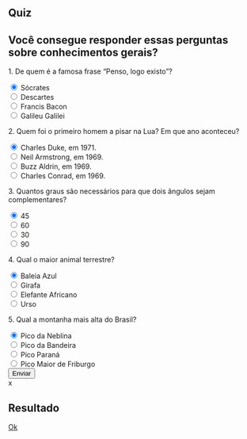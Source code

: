 <!DOCTYPE html>
<html lang="pt-br">
<head>
    <meta charset="UTF-8">
    <link href="https://cdn.jsdelivr.net/npm/bootstrap@5.0.1/dist/css/bootstrap.min.css" rel="stylesheet" integrity="sha384-+0n0xVW2eSR5OomGNYDnhzAbDsOXxcvSN1TPprVMTNDbiYZCxYbOOl7+AMvyTG2x" crossorigin="anonymous">
    <link rel="stylesheet" href="./style.css">
    <meta name="viewport" content="width=device-width, initial-scale=1.0">
    <title>Quiz de entretenimento</title>
</head>
<body>
    <div class="p-3 mb-0 bg-warning text-white text-center">
        <div class="container">
          <h2 class="text-light display-3 my-4">Quiz</h2>
        </div>
      </div>   
      <div class="quiz py-4 bg-dark">
        <div class="container">
          <h2 class="my-5 text-white">Você consegue responder essas perguntas sobre conhecimentos gerais?</h2>
          <form class="quiz-form text-light">
            <div class="my-5">
              <p class="lead font-weight-normal">1. De quem é a famosa frase “Penso, logo existo”?</p>
              <div class="form-check my-2 text-white-50">
                <label class="form-check-label">
                  <input type="radio" name="inputQuestion1" value="A" checked>
                  Sócrates
                </label>
              </div>
              <div class="form-check my-2 text-white-50">
                <label class="form-check-label">
                  <input type="radio" name="inputQuestion1" value="B">
                  Descartes
                </label>
              </div>
              <div class="form-check my-2 text-white-50">
                <label class="form-check-label">
                  <input type="radio" name="inputQuestion1" value="C">
                  Francis Bacon
                </label>
              </div>
              <div class="form-check my-2 text-white-50">
                <label class="form-check-label">
                  <input type="radio" name="inputQuestion1" value="D">
                  Galileu Galilei
                </label>
              </div>
            </div>
            <div class="my-5">
              <p class="lead font-weight-normal">2. Quem foi o primeiro homem a pisar na Lua? Em que ano aconteceu?</p>
              <div class="form-check my-2 text-white-50">
                <label class="form-check-label">
                  <input type="radio" name="inputQuestion2" value="A" checked>
                  Charles Duke, em 1971.
                </label>
              </div>
              <div class="form-check my-2 text-white-50">
                <label class="form-check-label">
                  <input type="radio" name="inputQuestion2" value="B">
                  Neil Armstrong, em 1969.
                </label>
              </div>
              <div class="form-check my-2 text-white-50">
                <label class="form-check-label">
                  <input type="radio" name="inputQuestion2" value="C">
                  Buzz Aldrin, em 1969.
                </label>
              </div>
              <div class="form-check my-2 text-white-50">
                <label class="form-check-label">
                  <input type="radio" name="inputQuestion2" value="D">
                  Charles Conrad, em 1969.
                </label>
              </div>
            </div>
            <div class="my-5">
              <p class="lead font-weight-normal">3. Quantos graus são necessários para que dois ângulos sejam complementares?</p>
              <div class="form-check my-2 text-white-50">
                <label class="form-check-label">
                  <input type="radio" name="inputQuestion3" value="A" checked>
                  45
                </label>
              </div>
              <div class="form-check my-2 text-white-50">
                <label class="form-check-label">
                  <input type="radio" name="inputQuestion3" value="B">
                  60
                </label>
              </div>
              <div class="form-check my-2 text-white-50">
                <label class="form-check-label">
                  <input type="radio" name="inputQuestion3" value="C">
                  30
                </label>
              </div>
              <div class="form-check my-2 text-white-50">
                <label class="form-check-label">
                  <input type="radio" name="inputQuestion3" value="D">
                  90
                </label>
              </div>
            </div>
            <div class="my-5">
              <p class="lead font-weight-normal">4. Qual o maior animal terrestre?</p>
              <div class="form-check my-2 text-white-50">
                <label class="form-check-label">
                  <input type="radio" name="inputQuestion4" value="A" checked>
                  Baleia Azul
                </label>
              </div>
              <div class="form-check my-2 text-white-50">
                <label class="form-check-label">
                  <input type="radio" name="inputQuestion4" value="B">
                  Girafa
                </label>
              </div>
              <div class="form-check my-2 text-white-50">
                <label class="form-check-label">
                  <input type="radio" name="inputQuestion4" value="C">
                  Elefante Africano
                </label>
              </div>
              <div class="form-check my-2 text-white-50">
                <label class="form-check-label">
                  <input type="radio" name="inputQuestion4" value="D">
                  Urso
                </label>
              </div>
            </div>
            <div class="my-5">
              <p class="lead font-weight-normal">5. Qual a montanha mais alta do Brasil?</p>
              <div class="form-check my-2 text-white-50">
                <label class="form-check-label">
                  <input type="radio" name="inputQuestion5" value="A" checked>
                  Pico da Neblina
                </label>
              </div>
              <div class="form-check my-2 text-white-50">
                <label class="form-check-label">
                  <input type="radio" name="inputQuestion5" value="B">
                  Pico da Bandeira
                </label>
              </div>
              <div class="form-check my-2 text-white-50">
                <label class="form-check-label">
                  <input type="radio" name="inputQuestion5" value="C">
                  Pico Paraná
                </label>
              </div>
              <div class="form-check my-2 text-white-50">
                <label class="form-check-label">
                  <input type="radio" name="inputQuestion5" value="D">
                  Pico Maior de Friburgo
                </label>
              </div>
            </div>     
            <div class="text-center">
              <button class="btn bg-primary text-light">Enviar</button>
            </div>
            <div class="popup-wrapper">
              <div class="popup">
                  <div class="popup-close">x</div>  
                  <div class="popup-content">
                      <h2>Resultado</h2>
                      <p class="paragraphFeedback"></p>
                      <a class="popup-link" href="#">Ok</a>    
                  </div> 
              </div>
            </div>
          </form>
        </div>
    </div>
    <script src="./app.js"></script>
</body>
</html>